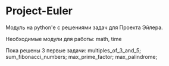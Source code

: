 # Project-Euler
Модуль на python'е с решениями задач для Проекта Эйлера.

Необходимые модули для работы:
math, time

Пока решены 3 первые задачи:
multiples_of_3_and_5;
sum_fibonacci_numbers;
max_prime_factor;
max_palindrome;
